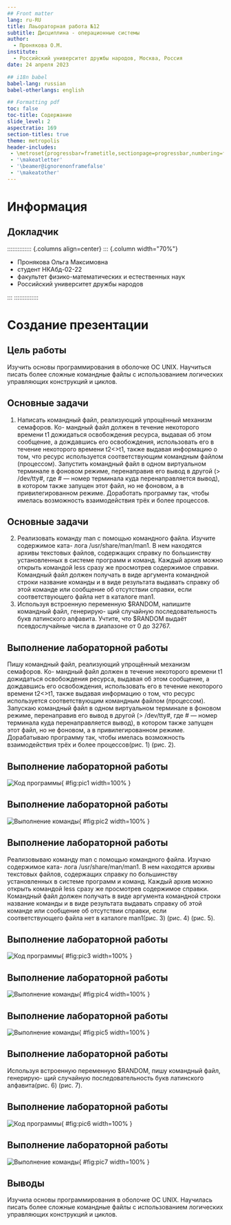 ```yaml
---
## Front matter
lang: ru-RU
title: Лаьораторная работа №12
subtitle: Дисциплина - операционные системы
author:
  - Пронякова О.М.
institute:
  - Российский университет дружбы народов, Москва, Россия
date: 24 апреля 2023

## i18n babel
babel-lang: russian
babel-otherlangs: english

## Formatting pdf
toc: false
toc-title: Содержание
slide_level: 2
aspectratio: 169
section-titles: true
theme: metropolis
header-includes:
 - \metroset{progressbar=frametitle,sectionpage=progressbar,numbering=fraction}
 - '\makeatletter'
 - '\beamer@ignorenonframefalse'
 - '\makeatother'
---
```


# Информация

## Докладчик

:::::::::::::: {.columns align=center}
::: {.column width="70%"}

  * Пронякова Ольга Максимовна
  * студент НКАбд-02-22
  * факультет физико-математических и естественных наук
  * Российский университет дружбы народов

:::
::::::::::::::

# Создание презентации

## Цель работы

Изучить основы программирования в оболочке ОС UNIX. Научиться писать более
сложные командные файлы с использованием логических управляющих конструкций
и циклов.

## Основные задачи

1. Написать командный файл, реализующий упрощённый механизм семафоров. Ко-
мандный файл должен в течение некоторого времени t1 дожидаться освобождения
ресурса, выдавая об этом сообщение, а дождавшись его освобождения, использовать
его в течение некоторого времени t2<>t1, также выдавая информацию о том, что
ресурс используется соответствующим командным файлом (процессом). Запустить
командный файл в одном виртуальном терминале в фоновом режиме, перенаправив
его вывод в другой (> /dev/tty#, где # — номер терминала куда перенаправляется
вывод), в котором также запущен этот файл, но не фоновом, а в привилегированном
режиме. Доработать программу так, чтобы имелась возможность взаимодействия трёх
и более процессов.

## Основные задачи

2. Реализовать команду man с помощью командного файла. Изучите содержимое ката-
лога /usr/share/man/man1. В нем находятся архивы текстовых файлов, содержащих
справку по большинству установленных в системе программ и команд. Каждый архив
можно открыть командой less сразу же просмотрев содержимое справки. Командный
файл должен получать в виде аргумента командной строки название команды и в виде
результата выдавать справку об этой команде или сообщение об отсутствии справки,
если соответствующего файла нет в каталоге man1.
3. Используя встроенную переменную $RANDOM, напишите командный файл, генерирую-
щий случайную последовательность букв латинского алфавита. Учтите, что $RANDOM
выдаёт псевдослучайные числа в диапазоне от 0 до 32767.

## Выполнение лабораторной работы

Пишу командный файл, реализующий упрощённый механизм семафоров. Ко-
мандный файл должен в течение некоторого времени t1 дожидаться освобождения
ресурса, выдавая об этом сообщение, а дождавшись его освобождения, использовать
его в течение некоторого времени t2<>t1, также выдавая информацию о том, что
ресурс используется соответствующим командным файлом (процессом). Запускаю
командный файл в одном виртуальном терминале в фоновом режиме, перенаправив
его вывод в другой (> /dev/tty#, где # — номер терминала куда перенаправляется
вывод), в котором также запущен этот файл, но не фоновом, а в привилегированном
режиме. Дорабатываю программу так, чтобы имелась возможность взаимодействия трёх
и более процессов(рис. 1) (рис. 2).

## Выполнение лабораторной работы

![Код программы](image/pic1.jpeg){ #fig:pic1 width=100% }

## Выполнение лабораторной работы

![Выполнение команды](image/pic2.jpeg){ #fig:pic2 width=100% }

## Выполнение лабораторной работы

Реализовываю команду man с помощью командного файла. Изучаю содержимое ката-
лога /usr/share/man/man1. В нем находятся архивы текстовых файлов, содержащих
справку по большинству установленных в системе программ и команд. Каждый архив
можно открыть командой less сразу же просмотрев содержимое справки. Командный
файл должен получать в виде аргумента командной строки название команды и в виде
результата выдавать справку об этой команде или сообщение об отсутствии справки,
если соответствующего файла нет в каталоге man1(рис. 3) (рис. 4) (рис. 5).

## Выполнение лабораторной работы

![Код программы](image/pic3.jpeg){ #fig:pic3 width=100% }

## Выполнение лабораторной работы

![Выполнение команды](image/pic4.jpeg){ #fig:pic4 width=100% }

## Выполнение лабораторной работы

![Выполнение команды](image/pic5.jpeg){ #fig:pic5 width=100% }

## Выполнение лабораторной работы

Используя встроенную переменную $RANDOM, пишу командный файл, генерирую-
щий случайную последовательность букв латинского алфавита(рис. 6) (рис. 7).

## Выполнение лабораторной работы

![Код программы](image/pic6.jpeg){ #fig:pic6 width=100% }

## Выполнение лабораторной работы

![Выполнение команды](image/pic7.jpeg){ #fig:pic7 width=100% }

## Выводы

Изучила основы программирования в оболочке ОС UNIX. Научилась писать более
сложные командные файлы с использованием логических управляющих конструкций
и циклов.












